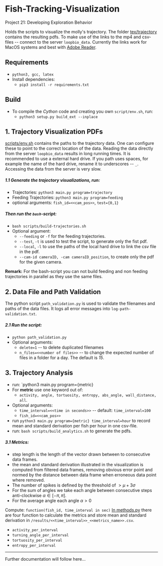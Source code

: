 # Fish-Tracking-Visualization
Project 21: Developing Exploration Behavior

Holds the scripts to visualize the molly's trajectory.
The folder [tex/trajectory](tex/trajectory) contains the resulting pdfs.
To make use of the links to the mp4 and csv-files -- connect to the server `loopbio_data`. Currently the links work for MacOS systems and best with [Adobe Reader](https://get.adobe.com/de/reader/). 

## Requirements
+ `python3, gcc, latex`
+ Install dependencies:
    - `pip3 install -r requirements.txt `

## Build
+ To compile the *Cython* code and creating you own `script/env.sh`, run:
    - `python3 setup.py build_ext --inplace` 

## 1. Trajectory Visualization PDFs
[scripts/env.sh](scripts/env.sh) contains the paths to the trajectory data. One can configure these to point to the correct location of the data. Reading the data directly from the server `loopbio_data` results in long running times. It is recommended to use a external hard drive. If you path uses spaces, for example the name of the hard drive, rename it to underscores -- `_`.   
Accessing the data from the server is very slow.  

##### 1.1 Generate the trajectory visualizations, *run*:
* Trajectories:         `python3 main.py program=trajectory`
* Feeding Trajectories: `python3 main.py program=feeding`
* optional arguments: `fish_id=<<cam_pos>>`, `test={0,1}`

##### Then run the `bash`-script:
* `bash scripts/build-trajectories.sh`
* Optional argument:
    -  `--feeding` or `-f` for the feeding trajectories.
    -  `--test`, `-t` is used to test the script, to generate only the fist pdf.
    - `--local`, `-l` to use the paths of the local hard drive to link the csv file in the pdf.
    - `--cam-id cameraID, -cam cameraID_position`, to create only the pdf for the given camera. 

**Remark:** For the bash-script you can not build feeding and non feeding trajectories in parallel as they use the same files.

## 2. Data File and Path Validation
The python script `path_validation.py` is used to validate the filenames and paths of the data files. It logs all error messages into `log-path-validation.txt`. 

##### 2.1 Run the script:
* `python path_validation.py` 
* Optional arguments:  
    - `delete=1` -- to delete duplicated filenames 
    - `n_files=<<number of files>>` -- to change the expected number of files in a folder for a day. The default is *15*. 

## 3. Trajectory Analysis
* run: `python3 main.py program={metric} 
* For **metric** use one keyword out of: 
    - `activity, angle, tortuosity, entropy, abs_angle, wall_distance, all`.
* Optional arguments: 
    - `time_interval=<<time in seconds>>` -- default: `time_interval=100` 
    - `fish_id=<<cam_pos>>`
* run `python3 main.py program={metric} time_interval=hour` to record mean and standard derivation per fish per hour in one csv-file.
* run: `bash scripts/build_analytics.sh` to generate the pdfs.

##### 3.1 Metrics:
+ step length is the length of the vector drawn between to consecutive data frames.
+ the mean and standard derivation illustrated in the visualization is computed from filtered data frames, removing obvious error point and normed by the distance between data frame when erroneous data point where removed.
+ The number of spikes is defined by the threshold of $` > \mu + 3 \sigma`$
+ For the sum of angles we take each angle between consecutive steps anti-clockwise $`\alpha \in [-\pi, \pi]`$.
+ For the average angle each angle $`\alpha > 0`$

Compute: `function(fish_id, time_interval in sec)`
[In methods.py](src/metrics.py) there are four function to calculate the metrics and store mean and standard derivation in `/results/<<time_interval>>_<<metrics_name>>.csv`.

+ `activity_per_interval`
+ `turning_angle_per_interval`
+ `tortuosity_per_interval`
+ `entropy_per_interval`

----------------------------------------------------------------
Further documentation will follow here...
